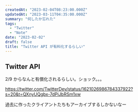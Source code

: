 ```yaml
---
createdAt: "2023-02-04T08:23:00.000Z"
updatedAt: "2023-03-11T04:35:00.000Z"
summary: "何したか忘れた"
tags:
  - "Twitter"
  - "Note"
date: "2023-02-02"
draft: false
title: "Twitter API が有料化するらしい"
---
```


## **Twitter API**

2/9 からなんと有償化されるらしい。ショック。。。

https://twitter.com/TwitterDev/status/1621026986784337922?s=20&t=QXnyUQgbx-7dPiJbRSm1xw

過去に作ったクライアントたちもアーカイブするしかないなー
